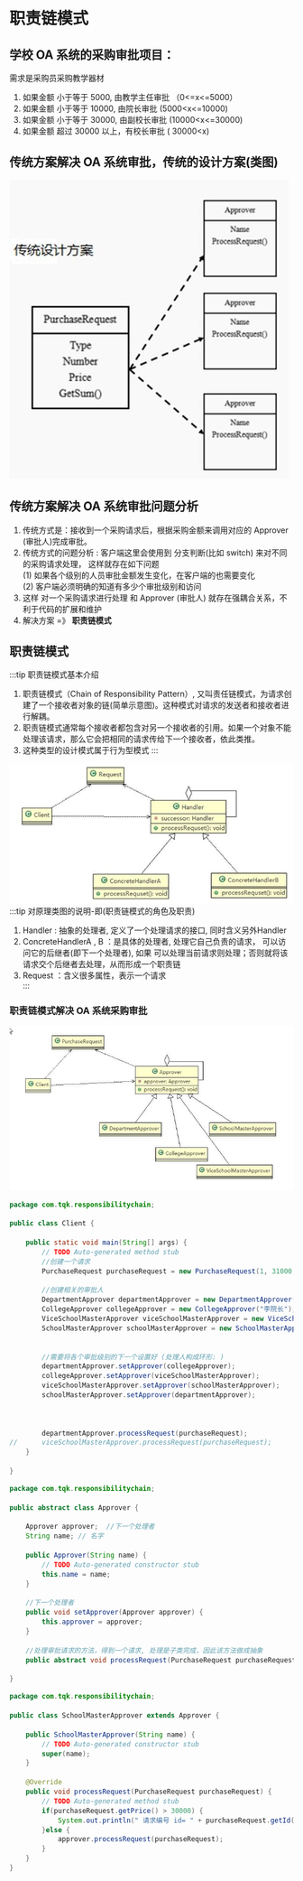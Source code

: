# 职责链模式
## 学校 OA 系统的采购审批项目：
需求是采购员采购教学器材   
1. 如果金额 小于等于 5000, 由教学主任审批 （0<=x<=5000） 
2. 如果金额 小于等于 10000, 由院长审批 (5000<x<=10000) 
3. 如果金额 小于等于 30000, 由副校长审批 (10000<x<=30000) 
4. 如果金额 超过 30000 以上，有校长审批 ( 30000<x) 

## 传统方案解决 OA 系统审批，传统的设计方案(类图)
<a data-fancybox title="职责链模式" href="./image/responsibilitychain.jpg">![职责链模式](./image/responsibilitychain.jpg)</a>

## 传统方案解决 OA 系统审批问题分析
1. 传统方式是：接收到一个采购请求后，根据采购金额来调用对应的 Approver (审批人)完成审批。 
2. 传统方式的问题分析 : 客户端这里会使用到 分支判断(比如 switch) 来对不同的采购请求处理， 这样就存在如下问题   
    (1) 如果各个级别的人员审批金额发生变化，在客户端的也需要变化   
    (2) 客户端必须明确的知道有多少个审批级别和访问   
3. 这样 对一个采购请求进行处理 和 Approver (审批人) 就存在强耦合关系，不利于代码的扩展和维护
4. 解决方案 =》 **职责链模式**


## 职责链模式

:::tip 职责链模式基本介绍 
1. 职责链模式（Chain of Responsibility Pattern）, 又叫责任链模式，为请求创建了一个接收者对象的链(简单示意图)。这种模式对请求的发送者和接收者进行解耦。 
2. 职责链模式通常每个接收者都包含对另一个接收者的引用。如果一个对象不能处理该请求，那么它会把相同的请求传给下一个接收者，依此类推。 
3. 这种类型的设计模式属于行为型模式
:::

<a data-fancybox title="职责链模式" href="./image/responsibilitychain01.jpg">![职责链模式](./image/responsibilitychain01.jpg)</a>
:::tip 对原理类图的说明-即(职责链模式的角色及职责) 
1. Handler : 抽象的处理者, 定义了一个处理请求的接口, 同时含义另外Handler   
2. ConcreteHandlerA , B ：是具体的处理者, 处理它自己负责的请求， 可以访问它的后继者(即下一个处理者), 如果 可以处理当前请求则处理；否则就将该请求交个后继者去处理，从而形成一个职责链   
3. Request ：含义很多属性，表示一个请求  
:::

### 职责链模式解决 OA 系统采购审批

<a data-fancybox title="职责链模式" href="./image/responsibilitychain02.jpg">![职责链模式](./image/responsibilitychain02.jpg)</a>

```java
package com.tqk.responsibilitychain;

public class Client {

	public static void main(String[] args) {
		// TODO Auto-generated method stub
		//创建一个请求
		PurchaseRequest purchaseRequest = new PurchaseRequest(1, 31000, 1);

		//创建相关的审批人
		DepartmentApprover departmentApprover = new DepartmentApprover("张主任");
		CollegeApprover collegeApprover = new CollegeApprover("李院长");
		ViceSchoolMasterApprover viceSchoolMasterApprover = new ViceSchoolMasterApprover("王副校");
		SchoolMasterApprover schoolMasterApprover = new SchoolMasterApprover("佟校长");


		//需要将各个审批级别的下一个设置好 (处理人构成环形: )
		departmentApprover.setApprover(collegeApprover);
		collegeApprover.setApprover(viceSchoolMasterApprover);
		viceSchoolMasterApprover.setApprover(schoolMasterApprover);
		schoolMasterApprover.setApprover(departmentApprover);



		departmentApprover.processRequest(purchaseRequest);
//		viceSchoolMasterApprover.processRequest(purchaseRequest);
	}

}
```
```java
package com.tqk.responsibilitychain;

public abstract class Approver {

	Approver approver;  //下一个处理者
	String name; // 名字

	public Approver(String name) {
		// TODO Auto-generated constructor stub
		this.name = name;
	}

	//下一个处理者
	public void setApprover(Approver approver) {
		this.approver = approver;
	}

	//处理审批请求的方法，得到一个请求, 处理是子类完成，因此该方法做成抽象
	public abstract void processRequest(PurchaseRequest purchaseRequest);

}
```

```java
package com.tqk.responsibilitychain;

public class SchoolMasterApprover extends Approver {

	public SchoolMasterApprover(String name) {
		// TODO Auto-generated constructor stub
		super(name);
	}

	@Override
	public void processRequest(PurchaseRequest purchaseRequest) {
		// TODO Auto-generated method stub
		if(purchaseRequest.getPrice() > 30000) {
			System.out.println(" 请求编号 id= " + purchaseRequest.getId() + " 被 " + this.name + " 处理");
		}else {
			approver.processRequest(purchaseRequest);
		}
	}
}
```
